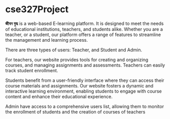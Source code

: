 # cse327Project

<b>জীবন যুদ্ধ</b> is a web-based E-learning platform. It is designed to meet the needs of educational institutions, teachers, and students alike. Whether you are a teacher, or a student, our platform offers a range of features to streamline the management and learning process.

There are three types of users: Teacher, and Student and Admin.

For teachers, our website provides tools for creating and organizing courses, and managing assignments and assessments. Teachers can easily track student enrollment.

Students benefit from a user-friendly interface where they can access their course materials and assignments. Our website fosters a dynamic and interactive learning environment, enabling students to engage with course content and enhance their educational experience.

Admin have access to a comprehensive users list, allowing them to monitor the enrollment of students and the creation of courses of teachers
